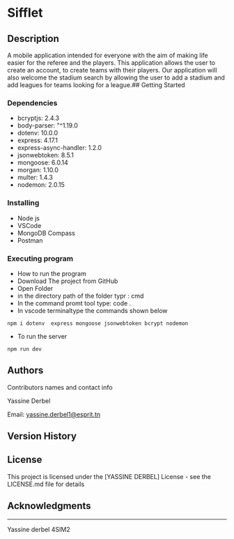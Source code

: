 # Sifflet


## Description

A mobile application intended for everyone with the aim of making life easier for the referee and the players. This application allows the user to create an account, to create teams with their players. Our application will also welcome the stadium search by allowing the user to add a stadium and add leagues for teams looking for a league.## Getting Started

### Dependencies


* bcryptjs: 2.4.3
* body-parser: "^1.19.0
* dotenv: 10.0.0
* express: 4.17.1
* express-async-handler: 1.2.0
* jsonwebtoken: 8.5.1
* mongoose: 6.0.14
* morgan: 1.10.0
* multer: 1.4.3
* nodemon: 2.0.15
### Installing

* Node js
* VSCode
* MongoDB Compass
* Postman

### Executing program

* How to run the program
* Download The project from GitHub
* Open Folder
* in the directory path of the folder typr  : cmd
* In the command promt tool type: code .
* In vscode terminaltype the commands shown below
```
npm i dotenv  express mongoose jsonwebtoken bcrypt nodemon 
```
* To run the server
```
npm run dev
```




## Authors

Contributors names and contact info

Yassine Derbel 

Email: yassine.derbel1@esprit.tn


## Version History

## License

This project is licensed under the [YASSINE DERBEL] License - see the LICENSE.md file for details

## Acknowledgments


---

Yassine derbel
4SIM2
